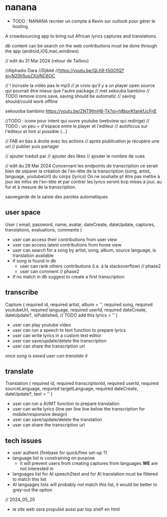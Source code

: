 # nanana

- TODO : NANANA recréer un compte à Kevin sur outlook pour gérer le hosting 

A crowdsourcing app to bring out African lyrics captures and translations.

db content can be search on the web
contributions must be done through the app (android,iOS,mac,windows)


// edit du 31 Mai 2024 (retour de Taïbou)

//Alphadio Dara
//Djikké
//https://youtu.be/QLh9-t5GO1Q?si=N20h5usZXzjNC6OC

// ! incruste la vidéo pas le mp3
// je crois qu'il y a un player open source qui pourrait être mieux que l'autre package
// met sekouba bambino
// TODO remove icons.save, saving should be automatic
// saving should/could work offline

sekouoba bambino
https://youtu.be/ZNT9fmH8-Tk?si=h8borKfankfJcFnE

//TODO : icone pour intent qui ouvre youtube (webview qui redirige)
// TODO : un peu + d'espace entre le player et l'editeur
// autofocus sur l'éditeur et hint si possible (...)

// FAB en bas à droite avec les actions
// après piublication je récupère une url
// publier puis partager

// ajouter traduit par
// ajouter des likes
// ajouter le nombre de vues


// edit du 29 Mai 2024
Concernant les endpoints de transcription ce serait bien de séparer la création de l'en-tête de la transcription (song, artist, language, youtubeUrl) du corps (lyrics)
On ne souhaite pt être pas mettre à jour les infos de l'en-tête et par contrer les lyrics seront bcp mises à jour, au fur et à mesure de la transcription.

sauvegarde de la saisie des paroles automatiques


## user space

User (
	email,
	password,
	name,
	avatar,
	dateCreate,
	dateUpdate,
	captures,
	translations,
	evaluations,
	comments
)
- user can access their contributions from user view
- user can access latest contributions from home view
- user can search for a song by artist, song, album, source language, is translation available
- if song is found in db
	- user can rank others contributions (i.e. à la stackoverflow) // phase2
	- user can comment // phase2
- if no match in db suggest to create a first transcription

## transcribe

Capture (
	required id,
	required artist,
	album = '',
	required song,
	required youtubeUrl,
	required language,
	required userId,
	required dateCreate,
	dateUpdate?,
	isPublished, // TODO add this
	lyrics = ''
)

- user can play youtube video
- user can run a speech to text function to prepare lyrics
- user can write lyrics in a custom text editor
- user can save/update/delete the transcription
- user can share the transcription url

_once song is saved user can translate it_

## translate

Translation (
	required id,
	required transcriptionId,
	required userId,
	required sourceLanguage,
	required targetLanguage,
	required dateCreate,
	dateUpdate?,
	text = ''
)

- user can run a AI/MT function to prepare translation
- user can write lyrics (line per line line below the transcription for mobile/responsive design)
- user can save/update/delete the translation
- user can share the transcription url


## tech issues
- user authent (firebase for quick/free set-up ?)
- language list is constraining on purpose
	- it will prevent users from creating captures from languages __WE__ are not interested in
- languages list for AI speech2text and for AI translation must be filtered to match this list
- AI languages lists will probably not match this list, it would be better to grey-out the option


// 2024_05_20 
- le site web sera propulsé aussi par top shelf en html